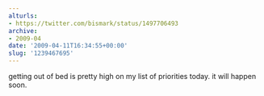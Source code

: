 ```yaml
---
alturls:
- https://twitter.com/bismark/status/1497706493
archive:
- 2009-04
date: '2009-04-11T16:34:55+00:00'
slug: '1239467695'
---
```


getting out of bed is pretty high on my list of priorities today.  it will happen soon.

